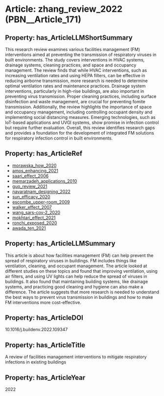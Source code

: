 # Article: __zhang_review_2022__ (PBN__Article_171)

## Property: has_ArticleLLMShortSummary

This research review examines various facilities management (FM) interventions aimed at preventing the transmission of respiratory viruses in built environments. The study covers interventions in HVAC systems, drainage systems, cleaning practices, and space and occupancy management. The review finds that while HVAC interventions, such as increasing ventilation rates and using HEPA filters, can be effective in reducing airborne transmission, more research is needed to determine optimal ventilation rates and maintenance practices. Drainage system interventions, particularly in high-rise buildings, are also important in preventing virus transmission. Proper cleaning practices, including surface disinfection and waste management, are crucial for preventing fomite transmission. Additionally, the review highlights the importance of space and occupancy management, including controlling occupant density and implementing social distancing measures. Emerging technologies, such as IoT-based applications and UVGI systems, show promise in infection control but require further evaluation. Overall, this review identifies research gaps and provides a foundation for the development of integrated FM solutions for respiratory infection control in built environments.

## Property: has_ArticleRef

* [morawska_how_2020](../Article/PBN__Article_121)
* [amos_enhancing_2021](../Article/PBN__Article_315)
* [saari_effect_2006](../Article/PBN__Article_223)
* [memarzadeh_applications_2010](../Article/PBN__Article_61)
* [guo_review_2021](../Article/PBN__Article_45)
* [navaratnam_designing_2022](../Article/PBN__Article_282)
* [sun_efficacy_2020](../Article/PBN__Article_125)
* [escombe_upper-room_2009](../Article/PBN__Article_105)
* [walker_effect_2007](../Article/PBN__Article_88)
* [wang_sars-cov-2_2020](../Article/PBN__Article_55)
* [mokhtari_effect_2021](../Article/PBN__Article_169)
* [ronchi_exposed_2020](../Article/PBN__Article_3)
* [awada_ten_2021](../Article/PBN__Article_38)

## Property: has_ArticleLLMSummary

This article is about how facilities management (FM) can help prevent the spread of respiratory viruses in buildings. FM includes things like ventilation, cleaning, and occupant management. The article looked at different studies on these topics and found that improving ventilation, using air filters, and using UV lights can help reduce the spread of viruses in buildings. It also found that maintaining building systems, like drainage systems, and practicing good cleaning and hygiene can also make a difference. The article suggests that more research is needed to understand the best ways to prevent virus transmission in buildings and how to make FM interventions more cost-effective.

## Property: has_ArticleDOI

10.1016/j.buildenv.2022.109347

## Property: has_ArticleTitle

A review of facilities management interventions to mitigate respiratory infections in existing buildings

## Property: has_ArticleYear

2022

